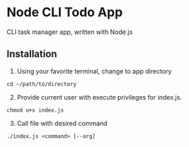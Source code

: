 # Node CLI Todo App

CLI task manager app, written with Node.js

## Installation

1. Using your favorite terminal, change to app directory 

```
cd ~/path/to/directory
```

2. Provide current user with execute privileges for index.js.

```
chmod u+x index.js
```

3. Call file with desired command

```
./index.js <command> [--arg]
```
